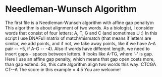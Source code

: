 # Needleman-Wunsch Algorithm
The first file is a Needleman-Wunsch algorithm with affine gap penalty\n
This algorithm is about alignment of two words. As a biologist, I consider words that consist of four letters: A, T, G and C (and sometimes U :)
In this script I use DNAFull matrix of match/mismatch (that means if letters are similar, we add points, and if not, we
take away points, like if we have A-A pair -- +5, if A-G -- -4).
Also if words have different length, we need to insert gaps - spaces between letters. It looks like A-TG, where '-' is gap.
Here I use an affine gap penalty, which means that gap open costs more, than gap extend.
So, this cute algorithm align two words this way:
CTCGA
CT--A
The score in this example = 4.5
You are welcome!
